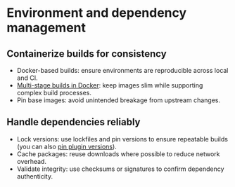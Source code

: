 # Environment and dependency management

## Containerize builds for consistency

* Docker-based builds: ensure environments are reproducible across local and CI.
* [Multi-stage builds in Docker](https://docs.docker.com/build/building/multi-stage/): keep images slim while supporting complex build processes.
* Pin base images: avoid unintended breakage from upstream changes.

## Handle dependencies reliably

* Lock versions: use lockfiles and pin versions to ensure repeatable builds (you can also [pin plugin versions](/docs/pipelines/integrations/plugins/using#pinning-plugin-versions)).
* Cache packages: reuse downloads where possible to reduce network overhead.
* Validate integrity: use checksums or signatures to confirm dependency authenticity.
